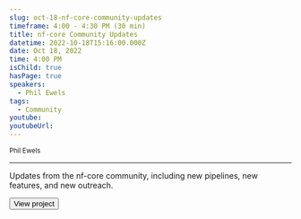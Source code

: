 ```yaml
---
slug: oct-18-nf-core-community-updates
timeframe: 4:00 - 4:30 PM (30 min)
title: nf-core Community Updates
datetime: 2022-10-18T15:16:00.000Z
date: Oct 18, 2022
time: 4:00 PM
isChild: true
hasPage: true
speakers:
  - Phil Ewels
tags:
  - Community
youtube: 
youtubeUrl: 
---
```

<div className="mb-4">
  <small className="typo-small">
    Phil Ewels
  </small>
</div>

<hr className="border-t border-gray-50 mb-4 opacity-20" />

Updates from the nf-core community, including new pipelines, new features, and new outreach.

<div>
  <Button to="https://nf-co.re/" variant="secondary" size="md" arrow>
    View project
  </Button>
</div>